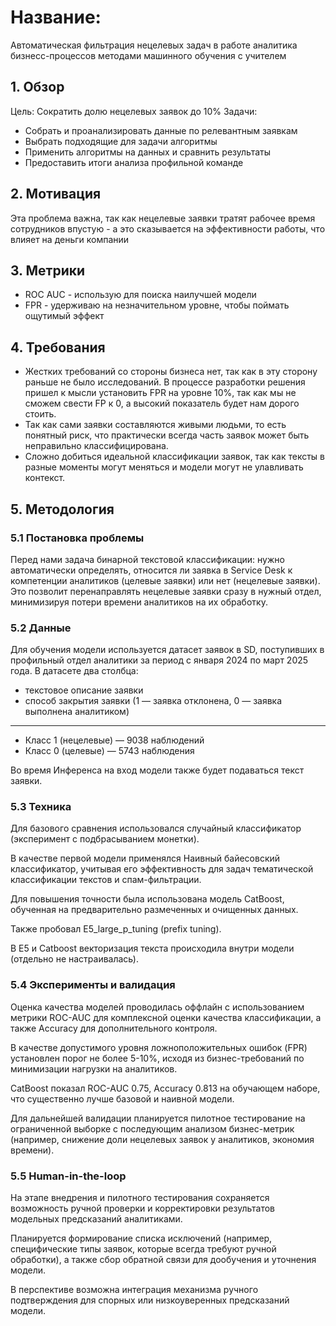 # Название:
Автоматическая фильтрация нецелевых задач в работе аналитика бизнесс-процессов методами машинного обучения с учителем

## 1. Обзор
Цель: Сократить долю нецелевых заявок до 10%
Задачи:
- Собрать и проанализировать данные по релевантным заявкам
- Выбрать подходящие для задачи алгоритмы
- Применить алгоритмы на данных и сравнить результаты
- Предоставить итоги анализа профильной команде

## 2. Мотивация
Эта проблема важна, так как нецелевые заявки тратят рабочее время сотрудников впустую - а это сказывается на эффективности работы, что влияет на деньги компании

## 3. Метрики
- ROC AUC - использую для поиска наилучшей модели
- FPR - удерживаю на незначительном уровне, чтобы поймать ощутимый эффект

## 4. Требования
- Жестких требований со стороны бизнеса нет, так как в эту сторону раньше не было исследований.
В процессе разработки решения пришел к мысли установить FPR на уровне 10%, так как мы не сможем свести FP к 0, а высокий показатель будет нам дорого стоить.
- Так как сами заявки составляются живыми людьми, то есть понятный риск, что практически всегда часть заявок может быть неправильно классифицирована.
- Сложно добиться идеальной классификации заявок, так как тексты в разные моменты могут меняться и модели могут не улавливать контекст.

## 5. Методология
### 5.1 Постановка проблемы
Перед нами задача бинарной текстовой классификации: нужно автоматически определять, относится ли заявка в Service Desk к компетенции аналитиков (целевые заявки) или нет (нецелевые заявки). Это позволит перенаправлять нецелевые заявки сразу в нужный отдел, минимизируя потери времени аналитиков на их обработку.
### 5.2 Данные
Для обучения модели используется датасет заявок в SD, поступивших в профильный отдел аналитики за период с января 2024 по март 2025 года.
В датасете два столбца:
- текстовое описание заявки
- способ закрытия заявки (1 — заявка отклонена, 0 — заявка выполнена аналитиком)
----
- Класс 1 (нецелевые) — 9038 наблюдений
- Класс 0 (целевые) — 5743 наблюдения

Во время Инференса на вход модели также будет подаваться текст заявки.
### 5.3 Техника
Для базового сравнения использовался случайный классификатор (эксперимент с подбрасыванием монетки).

В качестве первой модели применялся Наивный байесовский классификатор, учитывая его эффективность для задач тематической классификации текстов и спам-фильтрации.

Для повышения точности была использована модель CatBoost, обученная на предварительно размеченных и очищенных данных.

Также пробовал E5_large_p_tuning (prefix tuning).

В E5 и Catboost векторизация текста происходила внутри модели (отдельно не настраивалась).
### 5.4 Эксперименты и валидация
Оценка качества моделей проводилась оффлайн с использованием метрики ROC-AUC для комплексной оценки качества классификации, а также Accuracy для дополнительного контроля.

В качестве допустимого уровня ложноположительных ошибок (FPR) установлен порог не более 5-10%, исходя из бизнес-требований по минимизации нагрузки на аналитиков.

CatBoost показал ROC-AUC 0.75, Accuracy 0.813 на обучающем наборе, что существенно лучше базовой и наивной модели.

Для дальнейшей валидации планируется пилотное тестирование на ограниченной выборке с последующим анализом бизнес-метрик (например, снижение доли нецелевых заявок у аналитиков, экономия времени).
### 5.5 Human-in-the-loop
На этапе внедрения и пилотного тестирования сохраняется возможность ручной проверки и корректировки результатов модельных предсказаний аналитиками.

Планируется формирование списка исключений (например, специфические типы заявок, которые всегда требуют ручной обработки), а также сбор обратной связи для дообучения и уточнения модели.

В перспективе возможна интеграция механизма ручного подтверждения для спорных или низкоуверенных предсказаний модели.

